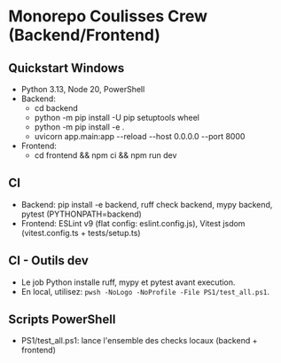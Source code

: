 # Monorepo Coulisses Crew (Backend/Frontend)

## Quickstart Windows

* Python 3.13, Node 20, PowerShell
* Backend:
  * cd backend
  * python -m pip install -U pip setuptools wheel
  * python -m pip install -e .
  * uvicorn app.main:app --reload --host 0.0.0.0 --port 8000
* Frontend:
  * cd frontend && npm ci && npm run dev

## CI

* Backend: pip install -e backend, ruff check backend, mypy backend, pytest (PYTHONPATH=backend)
* Frontend: ESLint v9 (flat config: eslint.config.js), Vitest jsdom (vitest.config.ts + tests/setup.ts)

## CI - Outils dev

* Le job Python installe ruff, mypy et pytest avant execution.
* En local, utilisez: `pwsh -NoLogo -NoProfile -File PS1/test_all.ps1`.

## Scripts PowerShell

* PS1/test_all.ps1: lance l'ensemble des checks locaux (backend + frontend)
